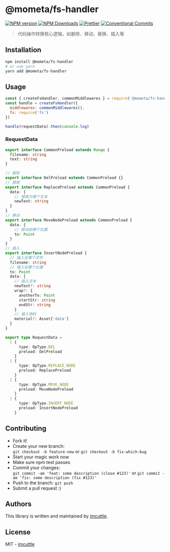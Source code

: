 # @mometa/fs-handler

[![NPM version](https://img.shields.io/npm/v/@mometa/fs-handler.svg?style=flat-square)](https://www.npmjs.com/package/@mometa/fs-handler)
[![NPM Downloads](https://img.shields.io/npm/dm/@mometa/fs-handler.svg?style=flat-square&maxAge=43200)](https://www.npmjs.com/package/@mometa/fs-handler)
[![Prettier](https://img.shields.io/badge/code_style-prettier-ff69b4.svg?style=flat-square)](https://prettier.io/)
[![Conventional Commits](https://img.shields.io/badge/Conventional%20Commits-1.0.0-yellow.svg?style=flat-square)](https://conventionalcommits.org)

> 代码操作转换核心逻辑，如删除、移动、替换、插入等

## Installation

```bash
npm install @mometa/fs-handler
# or use yarn
yarn add @mometa/fs-handler
```

## Usage

```javascript
const { createFsHandler, commonMiddlewares } = require('@mometa/fs-handler')
const handle = createFsHandler({
  middlewares: commonMiddlewares(),
  fs: require('fs')
})

handle(requestData).then(console.log)
```

### RequestData

```typescript
export interface CommonPreload extends Range {
  filename: string
  text: string
}

// 删除
export interface DelPreload extends CommonPreload {}
// 替换
export interface ReplacePreload extends CommonPreload {
  data: {
    // 替换为哪个文本
    newText: string
  }
}
// 移动
export interface MoveNodePreload extends CommonPreload {
  data: {
    // 移动到哪个位置
    to: Point
  }
}
// 插入
export interface InsertNodePreload {
  // 插入在哪个文件
  filename: string
  // 插入在哪个位置
  to: Point
  data: {
    // 插入文本
    newText?: string
    wrap?: {
      anotherTo: Point
      startStr: string
      endStr: string
    }
    // 插入物料
    material?: Asset['data']
  }
}

export type RequestData =
  | {
      type: OpType.DEL
      preload: DelPreload
    }
  | {
      type: OpType.REPLACE_NODE
      preload: ReplacePreload
    }
  | {
      type: OpType.MOVE_NODE
      preload: MoveNodePreload
    }
  | {
      type: OpType.INSERT_NODE
      preload: InsertNodePreload
    }
```

## Contributing

- Fork it!
- Create your new branch:  
  `git checkout -b feature-new` or `git checkout -b fix-which-bug`
- Start your magic work now
- Make sure npm test passes
- Commit your changes:  
  `git commit -am 'feat: some description (close #123)'` or `git commit -am 'fix: some description (fix #123)'`
- Push to the branch: `git push`
- Submit a pull request :)

## Authors

This library is written and maintained by [imcuttle](mailto:imcuttle@163.com).

## License

MIT - [imcuttle](mailto:imcuttle@163.com)
